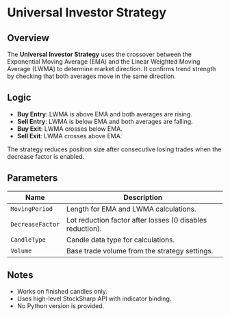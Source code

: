 # Universal Investor Strategy

## Overview

The **Universal Investor Strategy** uses the crossover between the Exponential Moving Average (EMA) and the Linear Weighted Moving Average (LWMA) to determine market direction. It confirms trend strength by checking that both averages move in the same direction.

## Logic

- **Buy Entry**: LWMA is above EMA and both averages are rising.
- **Sell Entry**: LWMA is below EMA and both averages are falling.
- **Buy Exit**: LWMA crosses below EMA.
- **Sell Exit**: LWMA crosses above EMA.

The strategy reduces position size after consecutive losing trades when the decrease factor is enabled.

## Parameters

| Name | Description |
| ---- | ----------- |
| `MovingPeriod` | Length for EMA and LWMA calculations. |
| `DecreaseFactor` | Lot reduction factor after losses (0 disables reduction). |
| `CandleType` | Candle data type for calculations. |
| `Volume` | Base trade volume from the strategy settings. |

## Notes

- Works on finished candles only.
- Uses high-level StockSharp API with indicator binding.
- No Python version is provided.

